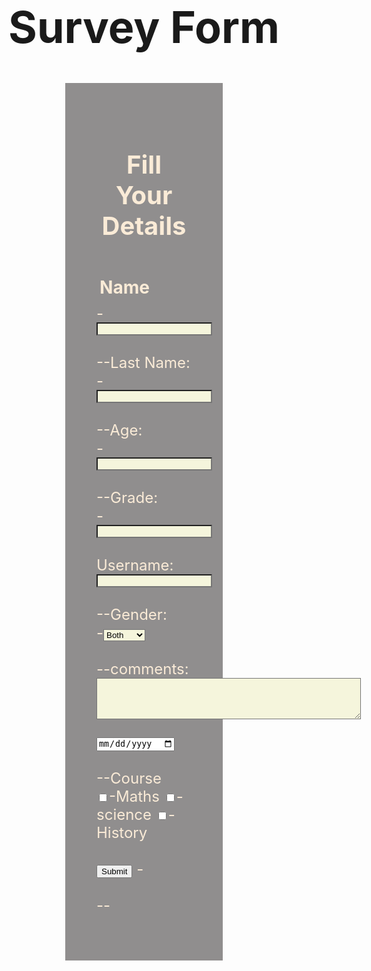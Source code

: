 <!DOCTYPE html>
<html lang="en">
<head>
  <meta charset="UTF-8">
  <meta name="viewport" content="width=device-width, initial-scale=1.0">
  <style>
    .survey {
      position: relative;
      font-size: 70px;
      text-align: center;
    }
    body{
      background-image: url("college.jpg");
      background-size: cover;
      background-repeat: no-repeat;
    }
    #yellow {
      background-color :beige;
    }
    h3 {
      position: relative;
      top: 18px;
      left: 5px;
    }
    .outer {
      width: 50%;
      background-color: rgba(40, 36, 36, 0.508);
      position: relative;
      left: 25%;
      float: left;
    }
    div h1 {
      text-align: center;
      font-size: 2.5rem;
    }
    .form {
      padding: 50px;
      font-size: 1.5rem;
      color: antiquewhite;
    }
  </style>
  <title>Document</title>
</head>
<body>
  <h1 class="survey">Survey Form</h1>
  <div class="outer"> 
    <form class="form">
      <h1>Fill Your Details</h1>
      <h3>Name</h3>
      -<label><input id="yellow" type="text"></label> <br> <br>
      --Last Name: 
      -<input id="yellow" type="text"> <br> <br>
      --Age: <br>
      -<input id="yellow" type="text"> <br> <br>
      --Grade: <br>
      -<input id="yellow" type="text"> <br> <br>
      <label for="username">Username:</label>
      <input id="yellow" type="text" id="username" name="username"> <br> <br>
      --Gender: <br>
      -<select id="yellow">
        <option>Male</option>
        <option>Female</option>
        <option selected>Both</option>
      </select> <br> <br>
      --comments: <br>
      <textarea id="yellow" name="comments" rows="4" cols="50"></textarea>
      <br> <br>
      <input type="date" name="" id=""> <br> <br>
      --Course <br>
      <input type="checkbox">-Maths
      <input type="checkbox">-science
      <input type="checkbox">-History
      <br> <br>
      <input  type="submit"> -
      <br> <br>
      --
    </form>  
  </div>
  </body>
</html>
